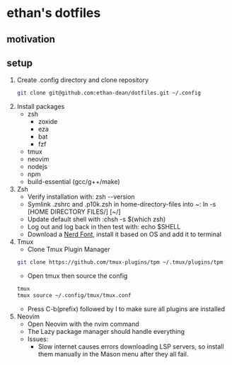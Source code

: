 # ethan's dotfiles
## motivation

## setup
1) Create .config directory and clone repository
   ```bash
   git clone git@github.com:ethan-dean/dotfiles.git ~/.config
   ```
2) Install packages
    - zsh
        - zoxide
        - eza
        - bat
        - fzf
    - tmux
    - neovim
    - nodejs
    - npm
    - build-essential (gcc/g++/make)
3) Zsh
    - Verify installation with: zsh --version
    - Symlink .zshrc and .p10k.zsh in home-directory-files into \~: ln -s \[HOME DIRECTORY FILES/\] \[~/\]
    - Update default shell with :chsh -s $(which zsh)
    - Log out and log back in then test with: echo $SHELL
    - Download a [Nerd Font](nerdfonts.com/font-downloads), install it based on OS and add it to terminal
4) Tmux
    - Clone Tmux Plugin Manager
    ```bash
    git clone https://github.com/tmux-plugins/tpm ~/.tmux/plugins/tpm
    ```
    - Open tmux then source the config
    ```bash
    tmux
    tmux source ~/.config/tmux/tmux.conf
    ```
    - Press C-b(prefix) followed by I to make sure all plugins are installed
5) Neovim
    - Open Neovim with the nvim command
    - The Lazy package manager should handle everything
    - Issues:
        - Slow internet causes errors downloading LSP servers, so install them manually in the Mason menu after they all fail.
